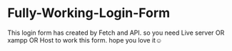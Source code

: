 # Fully-Working-Login-Form
This login form has created by Fetch and API. so you need Live server OR xampp OR Host to work this form.
hope you love it☺
